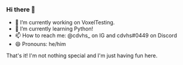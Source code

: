 ### Hi there 👋

<!--
**eatinglungs/eatinglungs** is a ✨ _special_ ✨ repository because its `README.md` (this file) appears on your GitHub profile.

Here are some ideas to get you started:


- 
- 👯 I’m looking to collaborate on ...
- 🤔 I’m looking for help with ...
- 💬 Ask me about ...
- 

- 
-->

- 🔭 I’m currently working on VoxelTesting.
- 🌱 I’m currently learning Python!
- 📫 How to reach me: @cdvhs_ on IG and cdvhs#0449 on Discord
- 😄 Pronouns: he/him

That's it! I'm not nothing special and I'm just having fun here.
